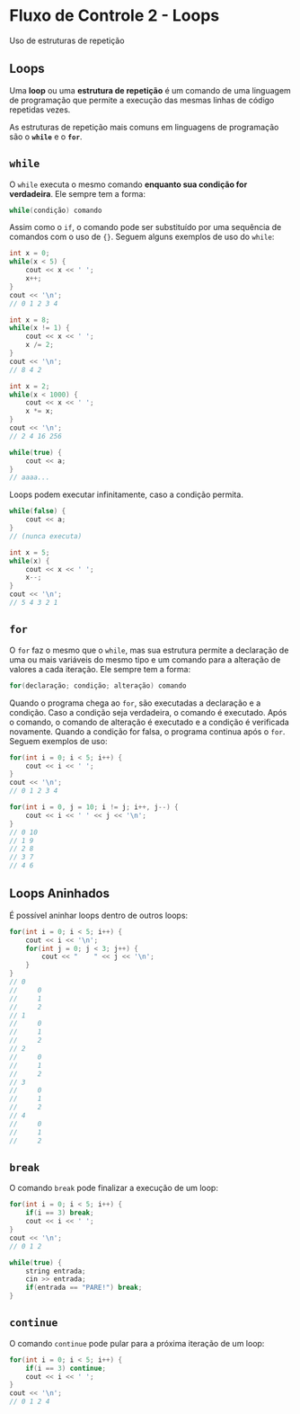 # Fluxo de Controle 2 - Loops

Uso de estruturas de repetição

## Loops

Uma **loop** ou uma **estrutura de repetição** é um comando de uma linguagem de programação que permite a execução das mesmas linhas de código repetidas vezes.

As estruturas de repetição mais comuns em linguagens de programação são o **`while`** e o **`for`**.

## `while`

O `while` executa o mesmo comando **enquanto sua condição for verdadeira**. Ele sempre tem a forma:

```cpp
while(condição) comando
````

Assim como o `if`, o comando pode ser substituído por uma sequência de comandos com o uso de `{}`. Seguem alguns exemplos de uso do `while`:

```cpp
int x = 0;
while(x < 5) {
    cout << x << ' ';
    x++;
}
cout << '\n';
// 0 1 2 3 4
```

```cpp
int x = 8;
while(x != 1) {
    cout << x << ' ';
    x /= 2;
}
cout << '\n';
// 8 4 2
```

```cpp
int x = 2;
while(x < 1000) {
    cout << x << ' ';
    x *= x;
}
cout << '\n';
// 2 4 16 256
```

```cpp
while(true) {
    cout << a;
}
// aaaa...
```

Loops podem executar infinitamente, caso a condição permita.

```cpp
while(false) {
    cout << a;
}
// (nunca executa)
```

```cpp
int x = 5;
while(x) {
    cout << x << ' ';
    x--;
}
cout << '\n';
// 5 4 3 2 1
```

## `for`

O `for` faz o mesmo que o `while`, mas sua estrutura permite a declaração de uma ou mais variáveis do mesmo tipo e um comando para a alteração de valores a cada iteração. Ele sempre tem a forma:

```cpp
for(declaração; condição; alteração) comando
```

Quando o programa chega ao `for`, são executadas a declaração e a condição. Caso a condição seja verdadeira, o comando é executado. Após o comando, o comando de alteração é executado e a condição é verificada novamente. Quando a condição for falsa, o programa continua após o `for`. Seguem exemplos de uso:

```cpp
for(int i = 0; i < 5; i++) {
    cout << i << ' ';
}
cout << '\n';
// 0 1 2 3 4
```

```cpp
for(int i = 0, j = 10; i != j; i++, j--) {
    cout << i << ' ' << j << '\n';
}
// 0 10
// 1 9
// 2 8
// 3 7
// 4 6
```

## Loops Aninhados

É possível aninhar loops dentro de outros loops:

```cpp
for(int i = 0; i < 5; i++) {
    cout << i << '\n';
    for(int j = 0; j < 3; j++) {
        cout << "    " << j << '\n';
    }
}
// 0
//     0
//     1
//     2
// 1
//     0
//     1
//     2
// 2
//     0
//     1
//     2
// 3
//     0
//     1
//     2
// 4
//     0
//     1
//     2
```

## `break`

O comando `break` pode finalizar a execução de um loop:

```cpp
for(int i = 0; i < 5; i++) {
    if(i == 3) break;
    cout << i << ' ';
}
cout << '\n';
// 0 1 2
```

```cpp
while(true) {
    string entrada;
    cin >> entrada;
    if(entrada == "PARE!") break;
}
```

## `continue`

O comando `continue` pode pular para a próxima iteração de um loop:

```cpp
for(int i = 0; i < 5; i++) {
    if(i == 3) continue;
    cout << i << ' ';
}
cout << '\n';
// 0 1 2 4
```

